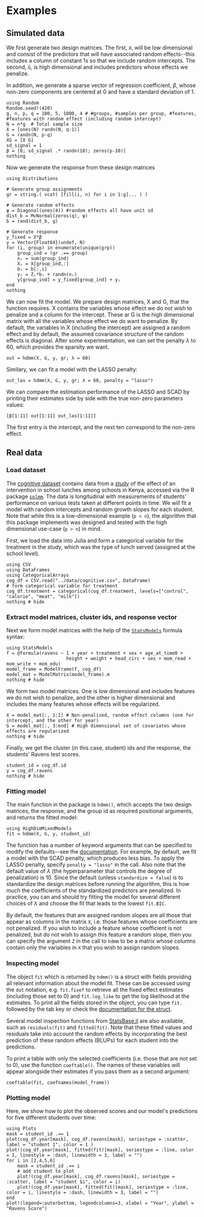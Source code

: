 # Examples

## Simulated data

We first generate two design matrices. The first, `X`, will be low dimensional and consist of the predictors that will have associated random effects--this includes a column of constant 1s so that we include random intercepts. The second, `G`, is high dimensional and includes predictors whose effects we penalize.

In addition, we generate a sparse vector of regression coefficient, $\beta$, whose non-zero components are centered at 0 and have a standard deviation of 1. 
```@example sim
using Random
Random.seed!(420)
g, n, p, q = 100, 5, 1000, 4 # #groups, #samples per group, #features, #features with random effect (including random intercept)
N = n*g  # Total sample size
X = [ones(N) randn(N, q-1)]
G = randn(N, p-q)
XG = [X G] 
sd_signal = 1
β = [0; sd_signal .* randn(10); zeros(p-10)]
nothing
```

Now we generate the response from these design matrices
```@example sim
using Distributions

# Generate group assignments
gr = string.( vcat( [fill(i, n) for i in 1:g]... ) )

# Generate random effects
ψ = Diagonal(ones(4)) #random effects all have unit sd
dist_b = MvNormal(zeros(q), ψ) 
b = rand(dist_b, g)

# Generate response
y_fixed = X*β 
y = Vector{Float64}(undef, N)
for (i, group) in enumerate(unique(grp))
    group_ind = (gr .== group)
    nᵢ = sum(group_ind)
    Xᵢ = X[group_ind,:]
    bᵢ = b[:,i]
    yᵢ = Zᵢ*bᵢ + randn(nᵢ)
    y[group_ind] = y_fixed[group_ind] + yᵢ
end
nothing
```
We can now fit the model. We prepare design matrices, X and G, that the function requires. 
X contains the variables whose effect we do not wish to penalize and a column for the intercept. These ar G is the high dimensional matrix with all the variables whose effect we do want to penalize. 
By default, the variables in X (including the intercept) are assigned a random effect and by default, the assumed covariance structure of the random effects is diagonal. After some experimentation, we can set the penalty $\lambda$ to 60, which provides the sparsity we want. 

```@example sim
out = hdmm(X, G, y, gr; λ = 60)
```

Similary, we can fit a model with the LASSO penalty:

```@example sim
out_las = hdmm(X, G, y, gr; λ = 60, penalty = "lasso")
```

We can compare the estimation performance of the LASSO and SCAD by printing their estimates side by side with the true non-zero parameters values:
```@example sim
[β[1:11] out[1:11] out_las[1:11]]
```
The first entry is the intercept, and the next ten correspond to the non-zero effect. 

## Real data

### Load dataset
The [cognitive dataset](../data/cognitive.csv) contains data from a [study](https://www.sciencedirect.com/science/article/pii/S0022316623025622) of the effect of an intervention in school lunches among schools in Kenya, accessed via the R package [`splmm`](https://cran.r-project.org/web/packages/splmm/index.html). The data is longitudinal with measurements of students' performance on various tests taken at different points in time. We will fit a model with random intercepts and random growth slopes for each student. Note that while this is a low-dimensional example (``p < n``), the algorithm that this package implements was designed and tested with the high dimensional use-case (``p > n``) in mind.

First, we load the data into Julia and form a categorical variable for the treatment in the study, which was the type of lunch served (assigned at the school level).
```@example cog
using CSV
using DataFrames
using CategoricalArrays
cog_df = CSV.read("../data/cognitive.csv", DataFrame)
# form categorical variable for treatment
cog_df.treatment = categorical(cog_df.treatment, levels=["control", "calorie", "meat", "milk"])
nothing # hide
```

### Extract model matrices, cluster ids, and response vector

Next we form model matrices with the help of the [`StatsModels`](https://juliastats.org/StatsModels.jl/stable/formula/#The-@formula-language) formula syntax:
```@example cog
using StatsModels
f = @formula(ravens ~ 1 + year + treatment + sex + age_at_time0 +
                      height + weight + head_circ + ses + mom_read + mom_write + mom_edu)
model_frame = ModelFrame(f, cog_df)
model_mat = ModelMatrix(model_frame).m
nothing # hide
```

We form two model matrices. One is low dimensional and includes features we do not wish to penalize, and the other is higher dimensional and includes the many features whose effects will be regularized. 
```@example cog
X = model_mat[:, 1:2] # Non-penalized, random effect columns (one for intercept, and the other for year)
G = model_mat[:, 3:end] # High dimensional set of covariates whose effects are regularized
nothing # hide
```
Finally, we get the cluster (in this case, student) ids and the response, the students' Ravens test scores. 

```@example cog
student_id = cog_df.id
y = cog_df.ravens
nothing # hide
```


### Fitting model
The main function in the package is `hdmm()`, which accepts the two design matrices, the response, and the group id as required positional arguments, and returns the fitted model:
```@example cog
using HighDimMixedModels
fit = hdmm(X, G, y, student_id)
```

The function has a number of keyword arguments that can be specified to modify the defaults--see the [documentation](https://solislemuslab.github.io/HighDimMixedModels.jl/dev/lib/public_methods/#HighDimMixedModels.hdmm). For example, by default, we fit a model with the SCAD penalty, which produces less bias. To apply the LASSO penalty, specify `penalty = "lasso"` in the call. Also note that the default value of $\lambda$ (the hyperparameter that controls the degree of penalization) is 10. Since the default (unless `standardize = false`) is to standardize the design matrices before running the algorithm, this is how much the coefficients of the standardized predictors are penalized. In practice, you can and should try fitting the model for several different choices of $\lambda$ and choose the fit that leads to the lowest `fit.BIC`.

By default, the features that are assigned random slopes are all those that appear as columns in the matrix `X`, i.e. those features whose coefficients are not penalized. If you wish to include a feature whose coefficient is not penalized, but do not wish to assign this feature a random slope, then you can specify the argument `Z` in the call to `hdmm` to be a matrix whose columns contain only the variables in `X` that you wish to assign random slopes.

### Inspecting model

The object `fit` which is returned by `hdmm()` is a struct with fields providing all relevant information about the model fit. These can be accessed using the `dot` notation, e.g. `fit.fixef` to retrieve all the fixed effect estimates (including those set to 0) and `fit.log_like` to get the log likelihood at the estimates. To print all the fields stored in the object, you can type `fit.` followed by the tab key or check the [documentation for the struct](https://solislemuslab.github.io/HighDimMixedModels.jl/dev/lib/public_methods/#HighDimMixedModels.HDMModel).

Several model inspection functions from [StatsBase.jl](https://github.com/JuliaStats/StatsBase.jl/tree/master) are also available, such as `residuals(fit)` and `fitted(fit)`. Note that these fitted values and residuals take into account the random effects by incorporating the best prediction of these random effects (BLUPs) for each student into the predictions. 

To print a table with only the selected coefficients (i.e. those that are not set to 0), use the function `coeftable()`. The names of these variables will appear alongside their estimates if you pass them as a second argument:
```@example cog
coeftable(fit, coefnames(model_frame))
```

### Plotting model

Here, we show how to plot the observed scores and our model's predictions for five different students over time:
```@example cog
using Plots
mask = student_id .== 1
plot(cog_df.year[mask], cog_df.ravens[mask], seriestype = :scatter, label = "student 1", color = 1 )
plot!(cog_df.year[mask], fitted(fit)[mask], seriestype = :line, color = 1, linestyle = :dash, linewidth = 3, label = "")
for i in [2,4,5,6]
    mask = student_id .== i
    # add student to plot
    plot!(cog_df.year[mask], cog_df.ravens[mask], seriestype = :scatter, label = "student $i", color = i)
    plot!(cog_df.year[mask], fitted(fit)[mask], seriestype = :line, color = i, linestyle = :dash, linewidth = 3, label = "")
end
plot!(legend=:outerbottom, legendcolumns=3, xlabel = "Year", ylabel = "Ravens Score")
```
